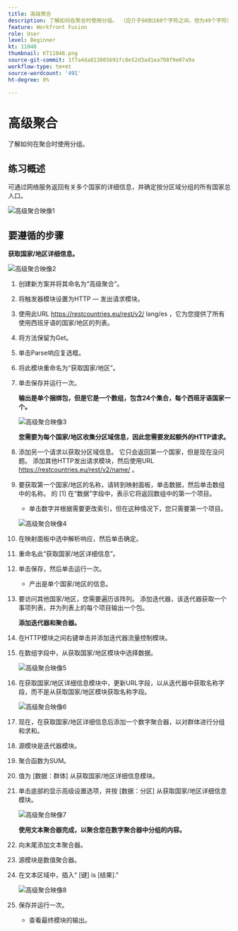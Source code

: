 ```yaml
---
title: 高级聚合
description: 了解如何在聚合时使用分组。 （应介于60到160个字符之间，但为49个字符）
feature: Workfront Fusion
role: User
level: Beginner
kt: 11048
thumbnail: KT11048.png
source-git-commit: 1f7a4da813805691fc0e52d3ad1ea708f9e07a9a
workflow-type: tm+mt
source-wordcount: '491'
ht-degree: 0%

---
```



# 高级聚合

了解如何在聚合时使用分组。

## 练习概述

可通过网络服务返回有关多个国家的详细信息，并确定按分区域分组的所有国家总人口。

![高级聚合映像1](../12-exercises/assets/advanced-aggregation-walkthrough-1.png)

## 要遵循的步骤

**获取国家/地区详细信息。**

![高级聚合映像2](../12-exercises/assets/advanced-aggregation-walkthrough-2.png)

1. 创建新方案并将其命名为“高级聚合”。
1. 将触发器模块设置为HTTP — 发出请求模块。
1. 使用此URL https://restcountries.eu/rest/v2/ lang/es ，它为您提供了所有使用西班牙语的国家/地区的列表。
1. 将方法保留为Get。
1. 单击Parse响应复选框。
1. 将此模块重命名为“获取国家/地区”。
1. 单击保存并运行一次。

   **输出是单个捆绑包，但是它是一个数组，包含24个集合，每个西班牙语国家一个。**

   ![高级聚合映像3](../12-exercises/assets/advanced-aggregation-walkthrough-3.png)

   **您需要为每个国家/地区收集分区域信息，因此您需要发起额外的HTTP请求。**

1. 添加另一个请求以获取分区域信息。 它只会返回第一个国家，但是现在没问题。 添加其他HTTP发出请求模块，然后使用URL https://restcountries.eu/rest/v2/name/ 。
1. 要获取第一个国家/地区的名称，请转到映射面板，单击数据，然后单击数组中的名称。 的 [1] 在“数据”字段中，表示它将返回数组中的第一个项目。

   + 单击数字并根据需要更改索引，但在这种情况下，您只需要第一个项目。

   ![高级聚合映像4](../12-exercises/assets/advanced-aggregation-walkthrough-4.png)

1. 在映射面板中选中解析响应，然后单击确定。
1. 重命名此“获取国家/地区详细信息”。
1. 单击保存，然后单击运行一次。

   + 产出是单个国家/地区的信息。

1. 要访问其他国家/地区，您需要遍历该阵列。 添加迭代器，该迭代器获取一个事项列表，并为列表上的每个项目输出一个包。

   **添加迭代器和聚合器。**

1. 在HTTP模块之间右键单击并添加迭代器流量控制模块。
1. 在数组字段中，从获取国家/地区模块中选择数据。

   ![高级聚合映像5](../12-exercises/assets/advanced-aggregation-walkthrough-5.png)

1. 在获取国家/地区详细信息模块中，更新URL字段，以从迭代器中获取名称字段，而不是从获取国家/地区模块获取名称字段。

   ![高级聚合映像6](../12-exercises/assets/advanced-aggregation-walkthrough-6.png)

1. 现在，在获取国家/地区详细信息后添加一个数字聚合器，以对群体进行分组和求和。
1. 源模块是迭代器模块。
1. 聚合函数为SUM。
1. 值为 [数据：群体] 从获取国家/地区详细信息模块。
1. 单击底部的显示高级设置选项，并按 [数据：分区] 从获取国家/地区详细信息模块。

   ![高级聚合映像7](../12-exercises/assets/advanced-aggregation-walkthrough-7.png)

   **使用文本聚合器完成，以聚合您在数字聚合器中分组的内容。**

1. 向末尾添加文本聚合器。
1. 源模块是数值聚合器。
1. 在文本区域中，插入“ [键] is [结果].&quot;

   ![高级聚合映像8](../12-exercises/assets/advanced-aggregation-walkthrough-8.png)

1. 保存并运行一次。

   + 查看最终模块的输出。
